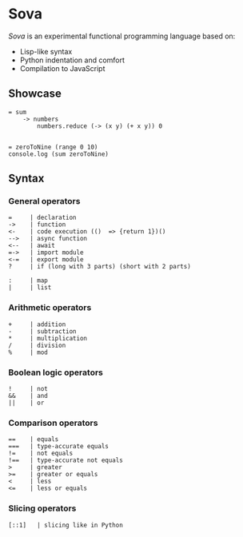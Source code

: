 # Sova

<i>Sova</i> is an experimental functional programming language based on:

-   Lisp-like syntax
-   Python indentation and comfort
-   Compilation to JavaScript

## Showcase

```
= sum
    -> numbers
        numbers.reduce (-> (x y) (+ x y)) 0


= zeroToNine (range 0 10)
console.log (sum zeroToNine)
```

## Syntax

### General operators

```
=     | declaration
->    | function
<-    | code execution (()  => {return 1})()
-->   | async function
<--   | await
=->   | import module
<-=   | export module
?     | if (long with 3 parts) (short with 2 parts)

:     | map
|     | list
```

### Arithmetic operators

```
+     | addition
-     | subtraction
*     | multiplication
/     | division
%     | mod
```

### Boolean logic operators

```
!     | not
&&    | and
||    | or
```

### Comparison operators

```
==    | equals
===   | type-accurate equals
!=    | not equals
!==   | type-accurate not equals
>     | greater
>=    | greater or equals
<     | less
<=    | less or equals
```

### Slicing operators

```
[::1]   | slicing like in Python
```
